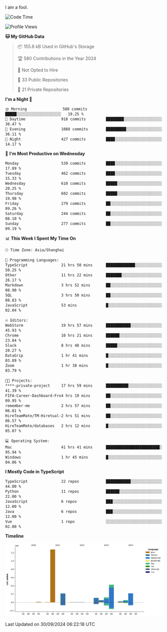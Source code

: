 I am a fool.

<!--START_SECTION:waka-->
![Code Time](http://img.shields.io/badge/Code%20Time-1%2C889%20hrs-blue)

![Profile Views](http://img.shields.io/badge/Profile%20Views-0-blue)

**🐱 My GitHub Data** 

> 📦 155.8 kB Used in GitHub's Storage 
 > 
> 🏆 580 Contributions in the Year 2024
 > 
> 🚫 Not Opted to Hire
 > 
> 📜 33 Public Repositories 
 > 
> 🔑 21 Private Repositories 
 > 
**I'm a Night 🦉** 

```text
🌞 Morning                580 commits         █████░░░░░░░░░░░░░░░░░░░░   19.25 % 
🌆 Daytime                918 commits         ████████░░░░░░░░░░░░░░░░░   30.47 % 
🌃 Evening                1088 commits        █████████░░░░░░░░░░░░░░░░   36.11 % 
🌙 Night                  427 commits         ████░░░░░░░░░░░░░░░░░░░░░   14.17 % 
```
📅 **I'm Most Productive on Wednesday** 

```text
Monday                   539 commits         ████░░░░░░░░░░░░░░░░░░░░░   17.89 % 
Tuesday                  462 commits         ████░░░░░░░░░░░░░░░░░░░░░   15.33 % 
Wednesday                610 commits         █████░░░░░░░░░░░░░░░░░░░░   20.25 % 
Thursday                 602 commits         █████░░░░░░░░░░░░░░░░░░░░   19.98 % 
Friday                   279 commits         ██░░░░░░░░░░░░░░░░░░░░░░░   09.26 % 
Saturday                 244 commits         ██░░░░░░░░░░░░░░░░░░░░░░░   08.10 % 
Sunday                   277 commits         ██░░░░░░░░░░░░░░░░░░░░░░░   09.19 % 
```


📊 **This Week I Spent My Time On** 

```text
🕑︎ Time Zone: Asia/Shanghai

💬 Programming Languages: 
TypeScript               21 hrs 50 mins      █████████████░░░░░░░░░░░░   50.25 % 
Other                    11 hrs 22 mins      ███████░░░░░░░░░░░░░░░░░░   26.17 % 
Markdown                 3 hrs 52 mins       ██░░░░░░░░░░░░░░░░░░░░░░░   08.90 % 
SQL                      3 hrs 50 mins       ██░░░░░░░░░░░░░░░░░░░░░░░   08.83 % 
JavaScript               53 mins             █░░░░░░░░░░░░░░░░░░░░░░░░   02.04 % 

🔥 Editors: 
WebStorm                 19 hrs 57 mins      ███████████░░░░░░░░░░░░░░   45.93 % 
Chrome                   10 hrs 21 mins      ██████░░░░░░░░░░░░░░░░░░░   23.84 % 
Slack                    8 hrs 48 mins       █████░░░░░░░░░░░░░░░░░░░░   20.27 % 
DataGrip                 1 hr 41 mins        █░░░░░░░░░░░░░░░░░░░░░░░░   03.89 % 
Zoom                     1 hr 38 mins        █░░░░░░░░░░░░░░░░░░░░░░░░   03.79 % 

🐱‍💻 Projects: 
****-private-project     17 hrs 59 mins      ██████████░░░░░░░░░░░░░░░   41.39 % 
FIFA-Career-Dashboard-Fro4 hrs 19 mins       ██░░░░░░░░░░░░░░░░░░░░░░░   09.95 % 
remember-me              2 hrs 57 mins       ██░░░░░░░░░░░░░░░░░░░░░░░   06.81 % 
HireTeamMate/TM-Hiretual-2 hrs 51 mins       ██░░░░░░░░░░░░░░░░░░░░░░░   06.57 % 
HireTeamMate/databases   2 hrs 12 mins       █░░░░░░░░░░░░░░░░░░░░░░░░   05.07 % 

💻 Operating System: 
Mac                      41 hrs 41 mins      ████████████████████████░   95.94 % 
Windows                  1 hr 45 mins        █░░░░░░░░░░░░░░░░░░░░░░░░   04.06 % 
```

**I Mostly Code in TypeScript** 

```text
TypeScript               22 repos            ███████████░░░░░░░░░░░░░░   44.00 % 
Python                   11 repos            ██████░░░░░░░░░░░░░░░░░░░   22.00 % 
JavaScript               6 repos             ███░░░░░░░░░░░░░░░░░░░░░░   12.00 % 
Java                     6 repos             ███░░░░░░░░░░░░░░░░░░░░░░   12.00 % 
Vue                      1 repo              ░░░░░░░░░░░░░░░░░░░░░░░░░   02.00 % 
```



**Timeline**

![Lines of Code chart](https://raw.githubusercontent.com/VeejaLiu/VeejaLiu/master/assets/bar_graph.png)


 Last Updated on 30/09/2024 06:22:18 UTC
<!--END_SECTION:waka-->

